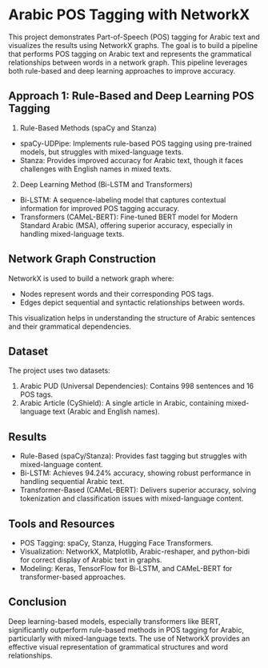 # Arabic POS Tagging with NetworkX

This project demonstrates Part-of-Speech (POS) tagging for Arabic text and visualizes the results using NetworkX graphs. The goal is to build a pipeline that performs POS tagging on Arabic text and represents the grammatical relationships between words in a network graph. This pipeline leverages both rule-based and deep learning approaches to improve accuracy.

## Approach 1: Rule-Based and Deep Learning POS Tagging

1. Rule-Based Methods (spaCy and Stanza)
- spaCy-UDPipe: Implements rule-based POS tagging using pre-trained models, but struggles with mixed-language texts.
- Stanza: Provides improved accuracy for Arabic text, though it faces challenges with English names in mixed texts.
2. Deep Learning Method (Bi-LSTM and Transformers)
- Bi-LSTM: A sequence-labeling model that captures contextual information for improved POS tagging accuracy.
- Transformers (CAMeL-BERT): Fine-tuned BERT model for Modern Standard Arabic (MSA), offering superior accuracy, especially in handling mixed-language texts.

## Network Graph Construction
NetworkX is used to build a network graph where:

- Nodes represent words and their corresponding POS tags.
- Edges depict sequential and syntactic relationships between words.

This visualization helps in understanding the structure of Arabic sentences and their grammatical dependencies.

## Dataset
The project uses two datasets:

1. Arabic PUD (Universal Dependencies): Contains 998 sentences and 16 POS tags.
2. Arabic Article (CyShield): A single article in Arabic, containing mixed-language text (Arabic and English names).

## Results
- Rule-Based (spaCy/Stanza): Provides fast tagging but struggles with mixed-language content.
- Bi-LSTM: Achieves 94.24% accuracy, showing robust performance in handling sequential Arabic text.
- Transformer-Based (CAMeL-BERT): Delivers superior accuracy, solving tokenization and classification issues with mixed-language content.

## Tools and Resources
- POS Tagging: spaCy, Stanza, Hugging Face Transformers.
- Visualization: NetworkX, Matplotlib, Arabic-reshaper, and python-bidi for correct display of Arabic text in graphs.
- Modeling: Keras, TensorFlow for Bi-LSTM, and CAMeL-BERT for transformer-based approaches.

## Conclusion
Deep learning-based models, especially transformers like BERT, significantly outperform rule-based methods in POS tagging for Arabic, particularly with mixed-language texts. The use of NetworkX provides an effective visual representation of grammatical structures and word relationships.
